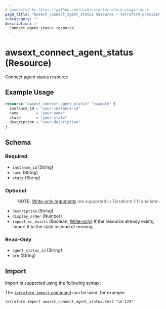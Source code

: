 ```yaml
---
# generated by https://github.com/hashicorp/terraform-plugin-docs
page_title: "awsext_connect_agent_status Resource - terraform-provider-awsext"
subcategory: ""
description: |-
  Connect agent status resource
---
```


# awsext_connect_agent_status (Resource)

Connect agent status resource

## Example Usage

```terraform
resource "awsext_connect_agent_status" "example" {
  instance_id = "your-instance-id"
  name        = "your-name"
  state       = "your-state"
  description = "your-description"
}
```

<!-- schema generated by tfplugindocs -->
## Schema

### Required

- `instance_id` (String)
- `name` (String)
- `state` (String)

### Optional

> **NOTE**: [Write-only arguments](https://developer.hashicorp.com/terraform/language/resources/ephemeral#write-only-arguments) are supported in Terraform 1.11 and later.

- `description` (String)
- `display_order` (Number)
- `import_on_exists` (Boolean, [Write-only](https://developer.hashicorp.com/terraform/language/resources/ephemeral#write-only-arguments)) If the resource already exists, import it to the state instead of erroring.

### Read-Only

- `agent_status_id` (String)
- `arn` (String)

## Import

Import is supported using the following syntax:

The [`terraform import` command](https://developer.hashicorp.com/terraform/cli/commands/import) can be used, for example:

```shell
terraform import awsext_connect_agent_status.test "id-123"
```
